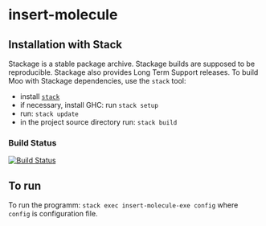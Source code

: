 # insert-molecule

Installation with Stack
-----------------------
Stackage is a stable package archive. Stackage builds are supposed to
be reproducible. Stackage also provides Long Term Support releases.
To build Moo with Stackage dependencies, use the `stack` tool:

  * install [`stack`](https://docs.haskellstack.org/)
  * if necessary, install GHC: run `stack setup`
  * run: `stack update`
  * in the project source directory run: `stack build`

### Build Status

[![Build Status](https://travis-ci.org/wurthel/insert-molecule.svg?branch=master)](https://travis-ci.org/wurthel/insert-molecule)

To run
------
To run the programm: 
`stack exec insert-molecule-exe config`
where `config` is configuration file.
